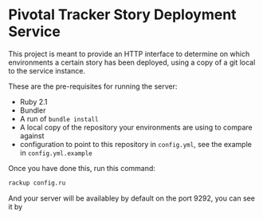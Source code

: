 Pivotal Tracker Story Deployment Service
========================================

This project is meant to provide an HTTP interface to determine on which
environments a certain story has been deployed, using a copy of a git local to
the service instance.

These are the pre-requisites for running the server:

* Ruby 2.1
* Bundler
* A run of `bundle install`
* A local copy of the repository your environments are using to compare against
* configuration to point to this repository in `config.yml`, see the example in
  `config.yml.example`

Once you have done this, run this command:

```sh
rackup config.ru
```

And your server will be availabley by default on the port 9292, you can see it by
